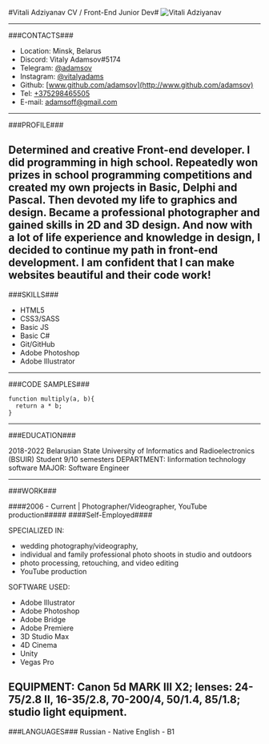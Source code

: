 #Vitali Adziyanav CV / Front-End Junior Dev#
![Vitali Adziyanav](http://)

---
###CONTACTS###

- Location: Minsk, Belarus
- Discord: Vitaly Adamsov#5174
- Telegram: [@adamsov](https://t.me/Adamsov)
- Instagram: [@vitalyadams](https://www.instagram.com/vitalyadams/)
- Github: [www.github.com/adamsov](http://www.github.com/adamsov)
- Tel: [+375298465505](tel:+375298465505)
- E-mail: [adamsoff@gmail.com](mailto:adamsoff@gmail.com)
---
###PROFILE###

Determined and creative Front-end developer. I did programming in high school. Repeatedly won prizes in school programming competitions and created my own projects in Basic, Delphi and Pascal. Then devoted my life to graphics and design. Became a professional photographer and gained skills in 2D and 3D design. And now with a lot of life experience and knowledge in design, I decided to continue my path in front-end development. I am confident that I can make websites beautiful and their code work!
---
###SKILLS###
- HTML5
- CSS3/SASS
- Basic JS
- Basic C#
- Git/GitHub
- Adobe Photoshop
- Adobe Illustrator
---
###CODE SAMPLES###
```
function multiply(a, b){
  return a * b;
}
```
---
###EDUCATION###

2018-2022
Belarusian State University of Informatics and Radioelectronics (BSUIR)
Student 9/10 semesters
DEPARTMENT: Iinformation technology software 
MAJOR: Software Engineer

---
###WORK###

####2006 - Current | Photographer/Videographer, YouTube production#####
####Self-Employed####

SPECIALIZED IN:

- wedding photography/videography,
- individual and family professional photo shoots in studio and outdoors
- photo processing, retouching, and video editing
- YouTube production

SOFTWARE USED:
- Adobe Illustrator
- Adobe Photoshop
- Adobe Bridge
- Adobe Premiere
- 3D Studio Max
- 4D Cinema
- Unity
- Vegas Pro

EQUIPMENT: Canon 5d MARK III X2; lenses: 24-75/2.8 II, 16-35/2.8, 70-200/4, 50/1.4, 85/1.8; studio light equipment.
---
###LANGUAGES###
Russian - Native
English - B1